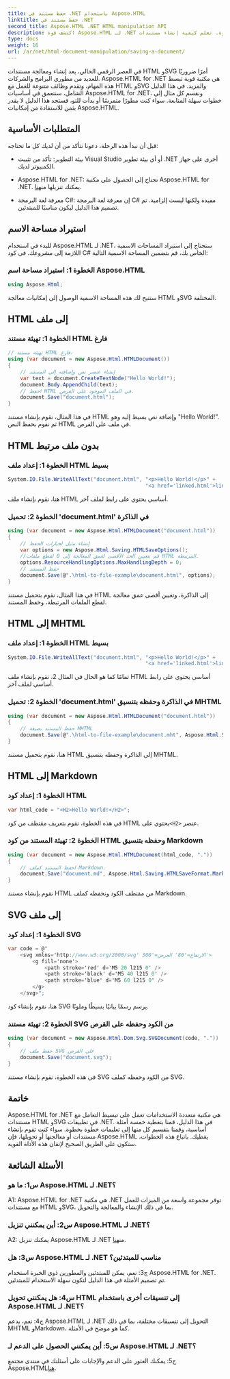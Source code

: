 ```yaml
---
title: حفظ مستند في .NET باستخدام Aspose.HTML
linktitle: حفظ مستند في .NET
second_title: Aspose.HTML .NET HTML manipulation API
description: اكتشف قوة Aspose.HTML لـ .NET من خلال دليلنا خطوة بخطوة. تعلم كيفية إنشاء مستندات HTML وSVG ومعالجتها وتحويلها
type: docs
weight: 16
url: /ar/net/html-document-manipulation/saving-a-document/
---
```


في العصر الرقمي الحالي، يعد إنشاء ومعالجة مستندات HTML وSVG أمرًا ضروريًا للعديد من مطوري البرامج والشركات. Aspose.HTML for .NET هي مكتبة قوية تبسط هذه المهام، وتقدم وظائف متنوعة للعمل مع HTML وSVG والمزيد. في هذا الدليل الشامل، سنتعمق في أساسيات Aspose.HTML for .NET، ونقسم كل مثال إلى خطوات سهلة المتابعة. سواء كنت مطورًا متمرسًا أو بدأت للتو، فستجد هذا الدليل لا يقدر بثمن للاستفادة من إمكانيات Aspose.HTML.

## المتطلبات الأساسية

قبل أن نبدأ هذه الرحلة، دعونا نتأكد من أن لديك كل ما تحتاجه:

- بيئة التطوير: تأكد من تثبيت Visual Studio أو أي بيئة تطوير .NET أخرى على جهاز الكمبيوتر لديك.

- Aspose.HTML for .NET: تحتاج إلى الحصول على مكتبة Aspose.HTML for .NET. يمكنك تنزيلها من[هنا](https://releases.aspose.com/html/net/).

- معرفة لغة البرمجة C#: إن معرفة لغة البرمجة C# مفيدة ولكنها ليست إلزامية. تم تصميم هذا الدليل ليكون مناسبًا للمبتدئين.

## استيراد مساحة الاسم

للبدء في استخدام Aspose.HTML لـ .NET، ستحتاج إلى استيراد المساحات الاسمية اللازمة إلى مشروعك. في كود C# الخاص بك، قم بتضمين المساحة الاسمية التالية:

### الخطوة 1: استيراد مساحة اسم Aspose.HTML
```csharp
using Aspose.Html;
```

ستتيح لك هذه المساحة الاسمية الوصول إلى إمكانيات معالجة HTML وSVG المختلفة.

## HTML إلى ملف

### الخطوة 1: تهيئة مستند HTML فارغ
```csharp
// تهيئة مستند HTML فارغ.
using (var document = new Aspose.Html.HTMLDocument())
{
    // إنشاء عنصر نص وإضافته إلى المستند
    var text = document.CreateTextNode("Hello World!");
    document.Body.AppendChild(text);
    // احفظ HTML في الملف الموجود على القرص.
    document.Save("document.html");
}
```

في هذا المثال، نقوم بإنشاء مستند HTML وإضافة نص بسيط إليه وهو "Hello World!". ثم نقوم بحفظ النص HTML في ملف على القرص.

## HTML بدون ملف مرتبط

### الخطوة 1: إعداد ملف HTML بسيط
```csharp
System.IO.File.WriteAllText("document.html", "<p>Hello World!</p>" +
                                             "<a href='linked.html'>linked file</a>");
```

هنا، نقوم بإنشاء ملف HTML أساسي يحتوي على رابط لملف آخر.

### الخطوة 2: تحميل 'document.html' في الذاكرة
```csharp
using (var document = new Aspose.Html.HTMLDocument("document.html"))
{
    // إنشاء مثيل لخيارات الحفظ
    var options = new Aspose.Html.Saving.HTMLSaveOptions();
    //قم بتعيين الحد الأقصى لعمق المعالجة إلى 0 لقطع ملفات HTML المرتبطة.
    options.ResourceHandlingOptions.MaxHandlingDepth = 0;
    // حفظ المستند
    document.Save(@".\html-to-file-example\document.html", options);
}
```

في هذا المثال، نقوم بتحميل مستند HTML إلى الذاكرة، وتعيين أقصى عمق معالجة لقطع الملفات المرتبطة، وحفظ المستند. 

## HTML إلى MHTML

### الخطوة 1: إعداد ملف HTML بسيط
```csharp
System.IO.File.WriteAllText("document.html", "<p>Hello World!</p>" +
                                             "<a href='linked.html'>linked file</a>");
```

تمامًا كما هو الحال في المثال 2، نقوم بإنشاء ملف HTML أساسي يحتوي على رابط أساسي لملف آخر.

### الخطوة 2: تحميل 'document.html' في الذاكرة وحفظه بتنسيق MHTML
```csharp
using (var document = new Aspose.Html.HTMLDocument("document.html"))
{
    // حفظ المستند بصيغة MHTML
    document.Save(@".\html-to-file-example\document.mht", Aspose.Html.Saving.HTMLSaveFormat.MHTML);
}
```

هنا، نقوم بتحميل مستند HTML إلى الذاكرة وحفظه بتنسيق MHTML.

## HTML إلى Markdown

### الخطوة 1: إعداد كود HTML
```csharp
var html_code = "<H2>Hello World!</H2>";
```

 في هذه الخطوة، نقوم بتعريف مقتطف من كود HTML يحتوي على`<H2>` عنصر.

### الخطوة 2: تهيئة المستند من كود HTML وحفظه بتنسيق Markdown
```csharp
using (var document = new Aspose.Html.HTMLDocument(html_code, "."))
{
    // احفظ المستند كملف Markdown.
    document.Save("document.md", Aspose.Html.Saving.HTMLSaveFormat.Markdown);
}
```

نقوم بإنشاء مستند HTML من مقتطف الكود ونحفظه كملف Markdown.

## SVG إلى ملف

### الخطوة 1: إعداد كود SVG
```csharp
var code = @"
    <svg xmlns='http://www.w3.org/2000/svg' الارتفاع='80' العرض='300'>
        <g fill='none'>
            <path stroke='red' d='M5 20 l215 0' />
            <path stroke='black' d='M5 40 l215 0' />
            <path stroke='blue' d='M5 60 l215 0' />
        </g>
    </svg>";
```

هنا، نقوم بإنشاء كود SVG يرسم رسمًا بيانيًا بسيطًا وملونًا.

### الخطوة 2: تهيئة مستند SVG من الكود وحفظه على القرص
```csharp
using (var document = new Aspose.Html.Dom.Svg.SVGDocument(code, "."))
{
    // حفظ ملف SVG على القرص
    document.Save("document.svg");
}
```

في هذه الخطوة، نقوم بإنشاء مستند SVG من الكود وحفظه كملف SVG.

## خاتمة

Aspose.HTML for .NET هي مكتبة متعددة الاستخدامات تعمل على تبسيط التعامل مع مستندات HTML وSVG في تطبيقات .NET. في هذا الدليل، قمنا بتغطية خمسة أمثلة أساسية، وقمنا بتقسيم كل منها إلى تعليمات خطوة بخطوة. سواء كنت تقوم بإنشاء مستندات أو معالجتها أو تحويلها، فإن Aspose.HTML يغطيك. باتباع هذه الخطوات، ستكون على الطريق الصحيح لإتقان هذه الأداة القوية.

## الأسئلة الشائعة

### س1: ما هو Aspose.HTML لـ .NET؟

A1: Aspose.HTML for .NET هي مكتبة .NET توفر مجموعة واسعة من الميزات للعمل مع مستندات HTML وSVG، بما في ذلك الإنشاء والمعالجة والتحويل.

### س2: أين يمكنني تنزيل Aspose.HTML لـ .NET؟

 A2: يمكنك تنزيل Aspose.HTML لـ .NET من[هنا](https://releases.aspose.com/html/net/).

### س3: هل Aspose.HTML لـ .NET مناسب للمبتدئين؟

ج3: نعم، يمكن للمبتدئين والمطورين ذوي الخبرة استخدام Aspose.HTML for .NET. تم تصميم الأمثلة في هذا الدليل لتكون سهلة الاستخدام للمبتدئين.

### س4: هل يمكنني تحويل HTML إلى تنسيقات أخرى باستخدام Aspose.HTML لـ .NET؟

ج4: نعم، يدعم Aspose.HTML لـ .NET التحويل إلى تنسيقات مختلفة، بما في ذلك MHTML وMarkdown، كما هو موضح في الأمثلة.

### س5: أين يمكنني الحصول على الدعم لـ Aspose.HTML لـ .NET؟

 ج5: يمكنك العثور على الدعم والإجابات على أسئلتك في منتدى مجتمع Aspose.HTML[هنا](https://forum.aspose.com/).